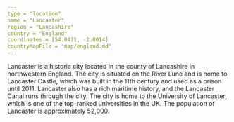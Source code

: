 ```yaml
---
type = "location"
name = "Lancaster"
region = "Lancashire"
country = "England"
coordinates = [54.0471, -2.8014]
countryMapFile = "map/england.md"
---
```


Lancaster is a historic city located in the county of Lancashire in
northwestern England. The city is situated on the River Lune and is home to
Lancaster Castle, which was built in the 11th century and used as a prison
until 2011. Lancaster also has a rich maritime history, and the Lancaster Canal
runs through the city. The city is home to the University of Lancaster, which
is one of the top-ranked universities in the UK. The population of Lancaster is
approximately 52,000.
